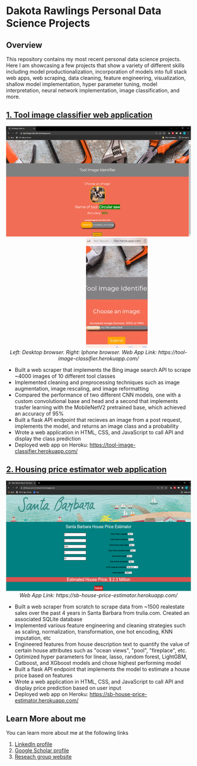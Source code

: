 # Dakota Rawlings Personal Data Science Projects

## Overview

This repository contains my most recent personal data science projects. Here I am showcasing a few projects that show a variety of different skills including model productionalization, incorporation of models into full stack web apps, web scraping, data cleaning, feature engineering, visualization, shallow model implementation, hyper parameter tuning, model interpretation, neural network implementation, image classification, and more. 


## [1. Tool image classifier web application](/tool_image_classification)

<p float ="left" align="center">
  <img style="padding-right: 100px;" src="/tool_image_classification/readme_images/homepage3.png" height="300" >
  <img style="padding-left: 100px;" src="/tool_image_classification/readme_images/iphone.gif" height="300" >
  <br>
  <em>Left: Desktop browser. Right: Iphone browser. </em>
  <em>Web App Link: https://tool-image-classifier.herokuapp.com/</em>
  </br>
</p>

* Built a web scraper that implements the Bing image search API to scrape ~4000 images of 10 different tool classes
* Implemented cleaning and preprocessing techniques such as image augmentation, image rescaling, and image reformatting
* Compared the performance of two different CNN models, one with a custom convolutional base and head and a second that implements trasfer learning with the MobileNetV2 pretrained base, which achieved an accuracy of 95%
* Built a flask API endpoint that recieves an image from a post request, implements the model, and returns an image class and a probability 
* Wrote a web application in HTML, CSS, and JavaScript to call API and display the class prediction
* Deployed web app on Heroku: https://tool-image-classifier.herokuapp.com/


## [2. Housing price estimator web application](/santa_barbara_realestate_analysis)

<p align="center">
  <img src="santa_barbara_realestate_analysis/readme_pictures/homepage2.png" height="300" >
  <br>
  <em>Web App Link: https://sb-house-price-estimator.herokuapp.com/</em>
  </br>
</p>

* Built a web scraper from scratch to scrape data from ~1500 realestate sales over the past 4 years in Santa Barbara from trulia.com. Created an associated SQLite database
* Implemented various feature engineering and cleaning strategies such as scaling, normalization, transformation, one hot encoding, KNN imputation, etc
* Engineered features from house description text to quantify the value of certain house attributes such as "ocean views", "pool", "fireplace", etc. 
* Optimized hyper parameters for linear, lasso, random forest, LightGBM, Catboost, and XGboost models and chose highest performing model
* Built a flask API endpoint that implements the model to estimate a house price based on features
* Wrote a web application in HTML, CSS, and JavaScript to call API and display price prediction based on user input
* Deployed web app on Heroku: https://sb-house-price-estimator.herokuapp.com/




## Learn More about me

You can learn more about me at the following links

1. [LinkedIn profile](https://www.linkedin.com/in/dakotarawlings/)
2. [Google Scholar profile](https://scholar.google.com/citations?view_op=list_works&hl=en&hl=en&user=X_x46vUAAAAJ)
3. [Reseach group website](http://www.segalman.mrl.ucsb.edu/)
